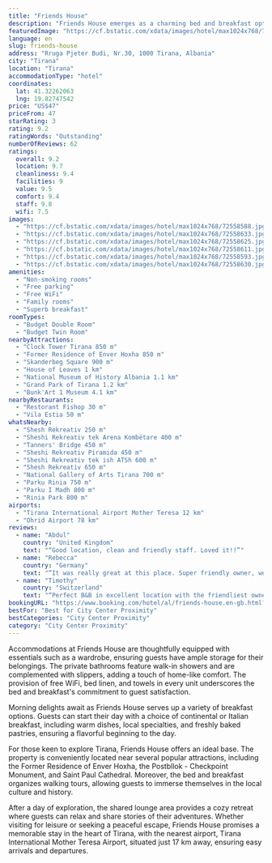 ```yaml
---
title: "Friends House"
description: "Friends House emerges as a charming bed and breakfast option for travelers exploring Tirana, located just a short distance of 1."
featuredImage: "https://cf.bstatic.com/xdata/images/hotel/max1024x768/72558588.jpg?k=3031ae215d23477163d8b95648de41f10171c018bf7112ea920a2cdd21384f8e&o=&hp=1"
language: en
slug: friends-house
address: "Rruga Pjeter Budi, Nr.30, 1000 Tirana, Albania"
city: "Tirana"
location: "Tirana"
accommodationType: "hotel"
coordinates:
  lat: 41.32262063
  lng: 19.82747542
price: "US$47"
priceFrom: 47
starRating: 3
rating: 9.2
ratingWords: "Outstanding"
numberOfReviews: 62
ratings:
  overall: 9.2
  location: 9.7
  cleanliness: 9.4
  facilities: 9
  value: 9.5
  comfort: 9.4
  staff: 9.8
  wifi: 7.5
images:
  - "https://cf.bstatic.com/xdata/images/hotel/max1024x768/72558588.jpg?k=3031ae215d23477163d8b95648de41f10171c018bf7112ea920a2cdd21384f8e&o=&hp=1"
  - "https://cf.bstatic.com/xdata/images/hotel/max1024x768/72558633.jpg?k=e320c242069ec33b84b6947bd05cd8aae90b7a46e04c2c98a8187ab49cdcec20&o=&hp=1"
  - "https://cf.bstatic.com/xdata/images/hotel/max1024x768/72558625.jpg?k=cf37913f547ced1fcbfe7cff114b0bcfb6f72ffcdb6df5b96aa76c9392ef646c&o=&hp=1"
  - "https://cf.bstatic.com/xdata/images/hotel/max1024x768/72558611.jpg?k=35d1b552095cc574df7e26510c98c7e28734194bb66fd0296eedad4fd354c7d0&o=&hp=1"
  - "https://cf.bstatic.com/xdata/images/hotel/max1024x768/72558593.jpg?k=7a5ea5db149ad86a1fef3c13e055ce54b27bc1910c293d65172f5ab439018b80&o=&hp=1"
  - "https://cf.bstatic.com/xdata/images/hotel/max1024x768/72558630.jpg?k=bcf642ce95ec4d56550722019b6e307a8be07f71aaf82f05aa600e82d904561a&o=&hp=1"
amenities:
  - "Non-smoking rooms"
  - "Free parking"
  - "Free WiFi"
  - "Family rooms"
  - "Superb breakfast"
roomTypes:
  - "Budget Double Room"
  - "Budget Twin Room"
nearbyAttractions:
  - "Clock Tower Tirana 850 m"
  - "Former Residence of Enver Hoxha 850 m"
  - "Skanderbeg Square 900 m"
  - "House of Leaves 1 km"
  - "National Museum of History Albania 1.1 km"
  - "Grand Park of Tirana 1.2 km"
  - "Bunk'Art 1 Museum 4.1 km"
nearbyRestaurants:
  - "Restorant Fishop 30 m"
  - "Vila Estia 50 m"
whatsNearby:
  - "Shesh Rekreativ 250 m"
  - "Sheshi Rekreativ tek Arena Kombëtare 400 m"
  - "Tanners' Bridge 450 m"
  - "Sheshi Rekreativ Piramida 450 m"
  - "Sheshi Rekreativ tek ish ATSh 600 m"
  - "Shesh Rekreativ 650 m"
  - "National Gallery of Arts Tirana 700 m"
  - "Parku Rinia 750 m"
  - "Parku I Madh 800 m"
  - "Rinia Park 800 m"
airports:
  - "Tirana International Airport Mother Teresa 12 km"
  - "Ohrid Airport 78 km"
reviews:
  - name: "Abdul"
    country: "United Kingdom"
    text: "“Good location, clean and friendly staff. Loved it!!”"
  - name: "Rebecca"
    country: "Germany"
    text: "“It was really great at this place. Super friendly owner, we had a drink one night at a bar, because I was traveling alone. So nice and I felt a bit like home ;)”"
  - name: "Timothy"
    country: "Switzerland"
    text: "“Perfect B&B in excellent location with the friendliest owners I have ever met.”"
bookingURL: "https://www.booking.com/hotel/al/friends-house.en-gb.html?aid=8035640"
bestFor: "Best for City Center Proximity"
bestCategories: "City Center Proximity"
category: "City Center Proximity"
---
```


Accommodations at Friends House are thoughtfully equipped with essentials such as a wardrobe, ensuring guests have ample storage for their belongings. The private bathrooms feature walk-in showers and are complemented with slippers, adding a touch of home-like comfort. The provision of free WiFi, bed linen, and towels in every unit underscores the bed and breakfast's commitment to guest satisfaction.

Morning delights await as Friends House serves up a variety of breakfast options. Guests can start their day with a choice of continental or Italian breakfast, including warm dishes, local specialties, and freshly baked pastries, ensuring a flavorful beginning to the day.

For those keen to explore Tirana, Friends House offers an ideal base. The property is conveniently located near several popular attractions, including the Former Residence of Enver Hoxha, the Postbllok - Checkpoint Monument, and Saint Paul Cathedral. Moreover, the bed and breakfast organizes walking tours, allowing guests to immerse themselves in the local culture and history.

After a day of exploration, the shared lounge area provides a cozy retreat where guests can relax and share stories of their adventures. Whether visiting for leisure or seeking a peaceful escape, Friends House promises a memorable stay in the heart of Tirana, with the nearest airport, Tirana International Mother Teresa Airport, situated just 17 km away, ensuring easy arrivals and departures.